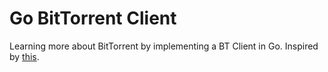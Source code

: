 # Go BitTorrent Client

Learning more about BitTorrent by implementing a BT Client in Go. Inspired by [this](https://blog.jse.li/posts/torrent/).
